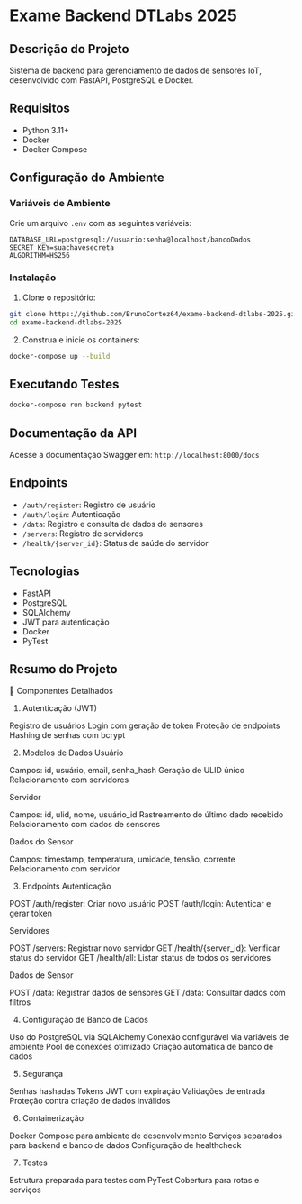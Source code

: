 # Exame Backend DTLabs 2025

## Descrição do Projeto
Sistema de backend para gerenciamento de dados de sensores IoT, desenvolvido com FastAPI, PostgreSQL e Docker.

## Requisitos
- Python 3.11+
- Docker
- Docker Compose

## Configuração do Ambiente

### Variáveis de Ambiente
Crie um arquivo `.env` com as seguintes variáveis:
```
DATABASE_URL=postgresql://usuario:senha@localhost/bancoDados
SECRET_KEY=suachavesecreta
ALGORITHM=HS256
```

### Instalação

1. Clone o repositório:
```bash
git clone https://github.com/BrunoCortez64/exame-backend-dtlabs-2025.git
cd exame-backend-dtlabs-2025
```

2. Construa e inicie os containers:
```bash
docker-compose up --build
```

## Executando Testes
```bash
docker-compose run backend pytest
```

## Documentação da API
Acesse a documentação Swagger em: `http://localhost:8000/docs`

## Endpoints
- `/auth/register`: Registro de usuário
- `/auth/login`: Autenticação
- `/data`: Registro e consulta de dados de sensores
- `/servers`: Registro de servidores
- `/health/{server_id}`: Status de saúde do servidor

## Tecnologias
- FastAPI
- PostgreSQL
- SQLAlchemy
- JWT para autenticação
- Docker
- PyTest

## Resumo do Projeto
🔐 Componentes Detalhados
1. Autenticação (JWT)

Registro de usuários
Login com geração de token
Proteção de endpoints
Hashing de senhas com bcrypt

2. Modelos de Dados
Usuário

Campos: id, usuário, email, senha_hash
Geração de ULID único
Relacionamento com servidores

Servidor

Campos: id, ulid, nome, usuário_id
Rastreamento do último dado recebido
Relacionamento com dados de sensores

Dados do Sensor

Campos: timestamp, temperatura, umidade, tensão, corrente
Relacionamento com servidor

3. Endpoints
Autenticação

POST /auth/register: Criar novo usuário
POST /auth/login: Autenticar e gerar token

Servidores

POST /servers: Registrar novo servidor
GET /health/{server_id}: Verificar status do servidor
GET /health/all: Listar status de todos os servidores

Dados de Sensor

POST /data: Registrar dados de sensores
GET /data: Consultar dados com filtros

4. Configuração de Banco de Dados

Uso do PostgreSQL via SQLAlchemy
Conexão configurável via variáveis de ambiente
Pool de conexões otimizado
Criação automática de banco de dados

5. Segurança

Senhas hashadas
Tokens JWT com expiração
Validações de entrada
Proteção contra criação de dados inválidos

6. Containerização

Docker Compose para ambiente de desenvolvimento
Serviços separados para backend e banco de dados
Configuração de healthcheck

7. Testes

Estrutura preparada para testes com PyTest
Cobertura para rotas e serviços

